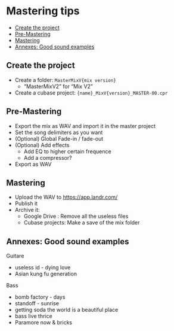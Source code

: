 # Mastering tips

<!-- START doctoc generated TOC please keep comment here to allow auto update -->
<!-- DON'T EDIT THIS SECTION, INSTEAD RE-RUN doctoc TO UPDATE -->


- [Create the project](#create-the-project)
- [Pre-Mastering](#pre-mastering)
- [Mastering](#mastering)
- [Annexes: Good sound examples](#annexes-good-sound-examples)

<!-- END doctoc generated TOC please keep comment here to allow auto update -->

## Create the project

- Create a folder: `MasterMixV{mix version}`
	+ “MasterMixV2” for “Mix V2”
- Create a cubase project: `{name}_MixV{version}_MASTER-00.cpr`

## Pre-Mastering

- Export the mix as WAV and import it in the master project
- Set the song delimiters as you want
- (Optional) Global Fade-in / fade-out
- (Optional) Add effects
	+ Add EQ to higher certain frequence
	+ Add a compressor?
- Export as WAV

## Mastering

- Upload the WAV to https://app.landr.com/
- Publish it
- Archive it:
	+ Google Drive : Remove all the useless files
	+ Cubase projects: Make a save of the mix folder

## Annexes: Good sound examples

Guitare
- useless id - dying love
- Asian kung fu generation

Bass
- bomb factory - days
- standoff - sunrise
- getting soda the world is a beautiful place
- bass live thrice
- Paramore now & bricks

